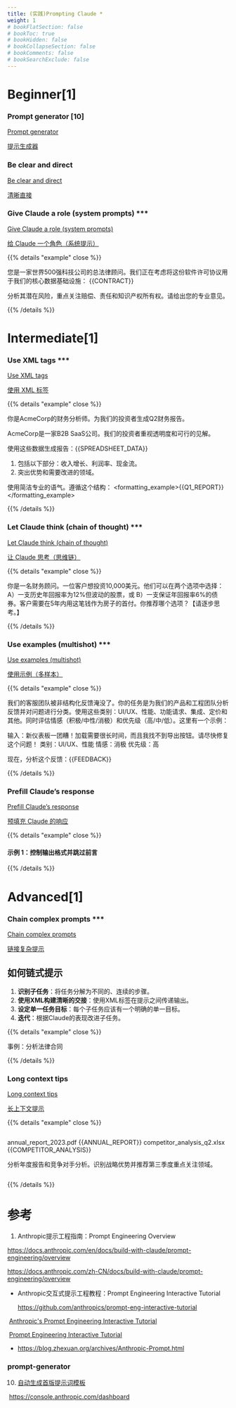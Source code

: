 ```yaml
---
title: (实践)Prompting Claude * 
weight: 1
# bookFlatSection: false
# bookToc: true
# bookHidden: false
# bookCollapseSection: false
# bookComments: false
# bookSearchExclude: false
---
```




# Beginner[1]

### Prompt generator [10]

[Prompt generator](https://docs.anthropic.com/en/docs/build-with-claude/prompt-engineering/prompt-generator)

[提示生成器](https://docs.anthropic.com/zh-CN/docs/build-with-claude/prompt-engineering/prompt-generator)



### Be clear and direct

[Be clear and direct](https://docs.anthropic.com/en/docs/build-with-claude/prompt-engineering/be-clear-and-direct)

[清晰直接](https://docs.anthropic.com/zh-CN/docs/build-with-claude/prompt-engineering/be-clear-and-direct)



### Give Claude a role (system prompts) *** 

[Give Claude a role (system prompts)](https://docs.anthropic.com/en/docs/build-with-claude/prompt-engineering/system-prompts)

[给 Claude 一个角色（系统提示）](https://docs.anthropic.com/zh-CN/docs/build-with-claude/prompt-engineering/system-prompts)



{{% details "example" close %}} 

您是一家世界500强科技公司的总法律顾问。我们正在考虑将这份软件许可协议用于我们的核心数据基础设施：
<contract>
{{CONTRACT}}
</contract>

分析其潜在风险，重点关注赔偿、责任和知识产权所有权。请给出您的专业意见。

{{% /details %}}

#  Intermediate[1]

### Use XML tags ***

[Use XML tags](https://docs.anthropic.com/en/docs/build-with-claude/prompt-engineering/use-xml-tags)

[使用 XML 标签](https://docs.anthropic.com/zh-CN/docs/build-with-claude/prompt-engineering/use-xml-tags)



{{% details "example" close %}}

你是AcmeCorp的财务分析师。为我们的投资者生成Q2财务报告。

AcmeCorp是一家B2B SaaS公司。我们的投资者重视透明度和可行的见解。

使用这些数据生成报告：<data>{{SPREADSHEET_DATA}}</data>

<instructions>

1. 包括以下部分：收入增长、利润率、现金流。
2. 突出优势和需要改进的领域。

</instructions>

使用简洁专业的语气。遵循这个结构：
<formatting_example>{{Q1_REPORT}}</formatting_example>

 {{% /details %}}



### Let Claude think (chain of thought) *** 

[Let Claude think (chain of thought)](https://docs.anthropic.com/en/docs/build-with-claude/prompt-engineering/chain-of-thought)

[让 Claude 思考（思维链）](https://docs.anthropic.com/zh-CN/docs/build-with-claude/prompt-engineering/chain-of-thought)



{{% details "example" close %}} 

你是一名财务顾问。一位客户想投资10,000美元。他们可以在两个选项中选择：A）一支历史年回报率为12%但波动的股票，或 B）一支保证年回报率6%的债券。客户需要在5年内用这笔钱作为房子的首付。你推荐哪个选项？【请逐步思考。】

{{% /details %}}



### Use examples (multishot) *** 

[Use examples (multishot)](https://docs.anthropic.com/en/docs/build-with-claude/prompt-engineering/multishot-prompting)

[使用示例（多样本）](https://docs.anthropic.com/zh-CN/docs/build-with-claude/prompt-engineering/multishot-prompting)



{{% details "example" close %}} 

我们的客服团队被非结构化反馈淹没了。你的任务是为我们的产品和工程团队分析反馈并对问题进行分类。使用这些类别：UI/UX、性能、功能请求、集成、定价和其他。同时评估情感（积极/中性/消极）和优先级（高/中/低）。这里有一个示例：

<example>
输入：新仪表板一团糟！加载需要很长时间，而且我找不到导出按钮。请尽快修复这个问题！
类别：UI/UX、性能
情感：消极
优先级：高</example>

现在，分析这个反馈：{{FEEDBACK}}

{{% /details %}}



### Prefill Claude’s response

[Prefill Claude’s response](https://docs.anthropic.com/en/docs/build-with-claude/prompt-engineering/prefill-claudes-response)

[预填充 Claude 的响应](https://docs.anthropic.com/zh-CN/docs/build-with-claude/prompt-engineering/prefill-claudes-response)



{{% details "example" close %}} 

#### 示例 1：控制输出格式并跳过前言

{{% /details %}}

# Advanced[1]

### Chain complex prompts *** 

[Chain complex prompts](https://docs.anthropic.com/en/docs/build-with-claude/prompt-engineering/chain-prompts)

[链接复杂提示](https://docs.anthropic.com/zh-CN/docs/build-with-claude/prompt-engineering/chain-prompts)



## 如何链式提示

1. **识别子任务**：将任务分解为不同的、连续的步骤。
2. **使用XML构建清晰的交接**：使用XML标签在提示之间传递输出。
3. **设定单一任务目标**：每个子任务应该有一个明确的单一目标。
4. **迭代**：根据Claude的表现改进子任务。



{{% details "example" close %}} 

事例：分析法律合同

{{% /details %}}



### Long context tips

[Long context tips](https://docs.anthropic.com/en/docs/build-with-claude/prompt-engineering/long-context-tips)

[长上下文提示](https://docs.anthropic.com/zh-CN/docs/build-with-claude/prompt-engineering/long-context-tips)

{{% details "example" close %}}

``` xml
```

<documents>
  <document index="1">
    <source>annual_report_2023.pdf</source>
    <document_content>
      {{ANNUAL_REPORT}}
    </document_content>
  </document>
  <document index="2">
    <source>competitor_analysis_q2.xlsx</source>
    <document_content>
      {{COMPETITOR_ANALYSIS}}
    </document_content>
  </document>
</documents>

分析年度报告和竞争对手分析。识别战略优势并推荐第三季度重点关注领域。

```xml

```

{{% /details %}}

# 参考

1. Anthropic提示工程指南：Prompt Engineering Overview

https://docs.anthropic.com/en/docs/build-with-claude/prompt-engineering/overview

https://docs.anthropic.com/zh-CN/docs/build-with-claude/prompt-engineering/overview



+ Anthropic交互式提示工程教程：Prompt Engineering Interactive Tutorial

  https://github.com/anthropics/prompt-eng-interactive-tutorial

​	[Anthropic's Prompt Engineering Interactive Tutorial](https://github.com/anthropics/courses/tree/master/prompt_engineering_interactive_tutorial)

​	[Prompt Engineering Interactive Tutorial](https://docs.google.com/spreadsheets/d/1jIxjzUWG-6xBVIa2ay6yDpLyeuOh_hR_ZB75a47KX_E/edit?gid=869808629#gid=869808629)

+ https://blog.zhexuan.org/archives/Anthropic-Prompt.html

### prompt-generator

10. [自动生成首版提示词模板](https://docs.anthropic.com/zh-CN/docs/build-with-claude/prompt-engineering/prompt-generator)

​       https://console.anthropic.com/dashboard

